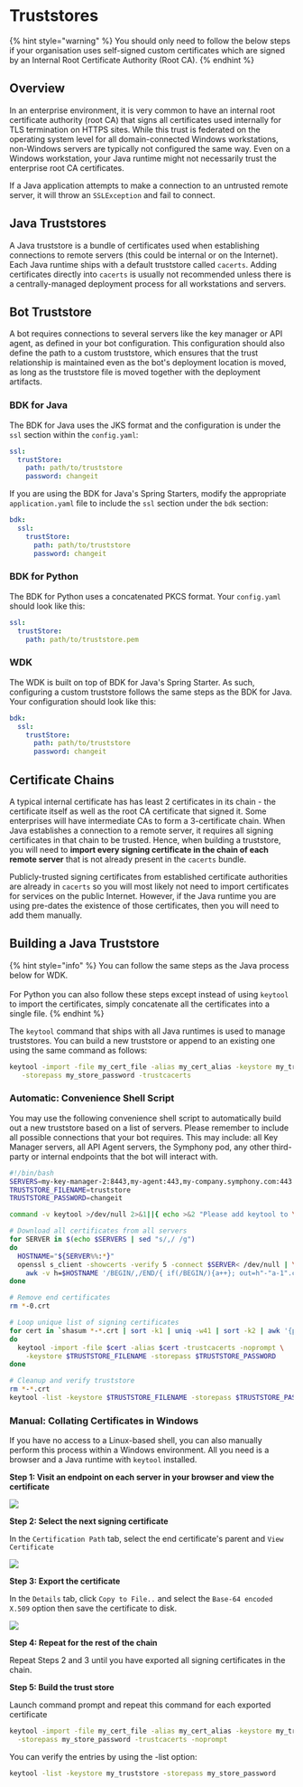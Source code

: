 # Truststores

{% hint style="warning" %}
You should only need to follow the below steps if your organisation uses self-signed custom certificates which are signed by an Internal Root Certificate Authority (Root CA).
{% endhint %}

## Overview

In an enterprise environment, it is very common to have an internal root certificate authority (root CA) that signs all certificates used internally for TLS termination on HTTPS sites. While this trust is federated on the operating system level for all domain-connected Windows workstations, non-Windows servers are typically not configured the same way. Even on a Windows workstation, your Java runtime might not necessarily trust the enterprise root CA certificates.

If a Java application attempts to make a connection to an untrusted remote server, it will throw an `SSLException` and fail to connect.

## Java Truststores

A Java truststore is a bundle of certificates used when establishing connections to remote servers (this could be internal or on the Internet). Each Java runtime ships with a default truststore called `cacerts`. Adding certificates directly into `cacerts` is usually not recommended unless there is a centrally-managed deployment process for all workstations and servers.

## Bot Truststore

A bot requires connections to several servers like the key manager or API agent, as defined in your bot configuration. This configuration should also define the path to a custom truststore, which ensures that the trust relationship is maintained even as the bot's deployment location is moved, as long as the truststore file is moved together with the deployment artifacts.

### BDK for Java

The BDK for Java uses the JKS format and the configuration is under the `ssl` section within the `config.yaml`:

```yaml
ssl:
  trustStore:
    path: path/to/truststore
    password: changeit
```

If you are using the BDK for Java's Spring Starters, modify the appropriate `application.yaml` file to include the `ssl` section under the `bdk` section:

```yaml
bdk:
  ssl:
    trustStore:
      path: path/to/truststore
      password: changeit
```

### BDK for Python

The BDK for Python uses a concatenated PKCS format. Your `config.yaml` should look like this:

```yaml
ssl:
  trustStore:
    path: path/to/truststore.pem
```

### WDK

The WDK is built on top of BDK for Java's Spring Starter.  As such, configuring a custom truststore follows the same steps as the BDK for Java.  Your configuration should look like this:

```yaml
bdk:
  ssl:
    trustStore:
      path: path/to/truststore
      password: changeit
```

## Certificate Chains

A typical internal certificate has has least 2 certificates in its chain - the certificate itself as well as the root CA certificate that signed it. Some enterprises will have intermediate CAs to form a 3-certificate chain. When Java establishes a connection to a remote server, it requires all signing certificates in that chain to be trusted. Hence, when building a truststore, you will need to **import every signing certificate in the chain of each remote server** that is not already present in the `cacerts` bundle.

Publicly-trusted signing certificates from established certificate authorities are already in `cacerts` so you will most likely not need to import certificates for services on the public Internet. However, if the Java runtime you are using pre-dates the existence of those certificates, then you will need to add them manually.

## Building a Java Truststore

{% hint style="info" %}
You can follow the same steps as the Java process below for WDK.\
\
For Python you can also follow these steps except instead of using `keytool` to import the certificates, simply concatenate all the certificates into a single file.
{% endhint %}

The `keytool` command that ships with all Java runtimes is used to manage truststores. You can build a new truststore or append to an existing one using the same command as follows:

```bash
keytool -import -file my_cert_file -alias my_cert_alias -keystore my_truststore \
   -storepass my_store_password -trustcacerts
```

### Automatic: Convenience Shell Script

You may use the following convenience shell script to automatically build out a new truststore based on a list of servers. Please remember to include all possible connections that your bot requires. This may include: all Key Manager servers, all API Agent servers, the Symphony pod, any other third-party or internal endpoints that the bot will interact with.

```bash
#!/bin/bash
SERVERS=my-key-manager-2:8443,my-agent:443,my-company.symphony.com:443
TRUSTSTORE_FILENAME=truststore
TRUSTSTORE_PASSWORD=changeit

command -v keytool >/dev/null 2>&1||{ echo >&2 "Please add keytool to \$PATH";exit 1;}

# Download all certificates from all servers
for SERVER in $(echo $SERVERS | sed "s/,/ /g")
do
  HOSTNAME="${SERVER%%:*}"
  openssl s_client -showcerts -verify 5 -connect $SERVER< /dev/null | \
    awk -v h=$HOSTNAME '/BEGIN/,/END/{ if(/BEGIN/){a++}; out=h"-"a-1".crt"; print >out}'
done

# Remove end certificates
rm *-0.crt

# Loop unique list of signing certificates
for cert in `shasum *-*.crt | sort -k1 | uniq -w41 | sort -k2 | awk '{print $2}'`
do
  keytool -import -file $cert -alias $cert -trustcacerts -noprompt \
    -keystore $TRUSTSTORE_FILENAME -storepass $TRUSTSTORE_PASSWORD
done

# Cleanup and verify truststore
rm *-*.crt
keytool -list -keystore $TRUSTSTORE_FILENAME -storepass $TRUSTSTORE_PASSWORD
```

### Manual: Collating Certificates in Windows

If you have no access to a Linux-based shell, you can also manually perform this process within a Windows environment. All you need is a browser and a Java runtime with `keytool` installed.

**Step 1: Visit an endpoint on each server in your browser and view the certificate**

![](../../.gitbook/assets/d11d734-step-1.png)

**Step 2: Select the next signing certificate**

In the `Certification Path` tab, select the end certificate's parent and `View Certificate`

![](../../.gitbook/assets/391c8b8-step-3.png)

**Step 3: Export the certificate**

In the `Details` tab, click `Copy to File..` and select the `Base-64 encoded X.509` option then save the certificate to disk.

![](../../.gitbook/assets/9a51b62-step-2.png)

**Step 4: Repeat for the rest of the chain**

Repeat Steps 2 and 3 until you have exported all signing certificates in the chain.

**Step 5: Build the trust store**

Launch command prompt and repeat this command for each exported certificate

```bash
keytool -import -file my_cert_file -alias my_cert_alias -keystore my_truststore \
  -storepass my_store_password -trustcacerts -noprompt
```

You can verify the entries by using the -list option:

```bash
keytool -list -keystore my_truststore -storepass my_store_password
```
